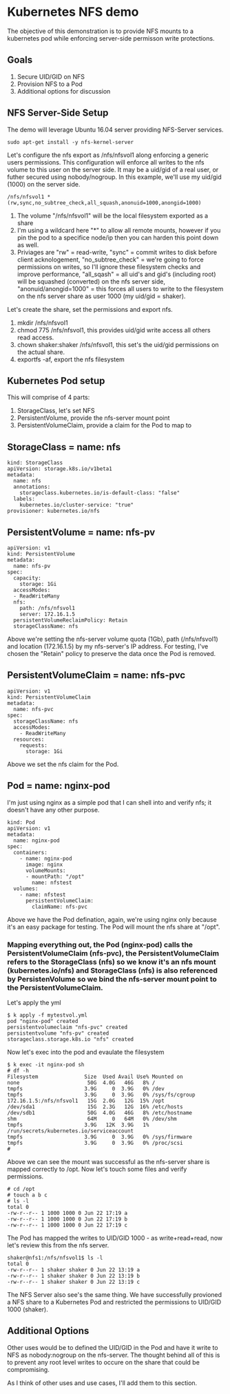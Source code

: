 # Kubernetes NFS demo
The objective of this demonstration is to provide NFS mounts to a kubernetes pod while enforcing server-side permisson write protections.
## Goals
1. Secure UID/GID on NFS
2. Provision NFS to a Pod
3. Additional options for discussion

## NFS Server-Side Setup
The demo will leverage Ubuntu 16.04 server providing NFS-Server services.
```
sudo apt-get install -y nfs-kernel-server
```
Let's configure the nfs export as /nfs/nfsvol1 along enforcing a generic users permissions. This configuration will enforce all writes to the nfs volume to this user on the server side. It may be a uid/gid of a real user, or futher secured using nobody/nogroup. In this example, we'll use my uid/gid (1000) on the server side.
```
/nfs/nfsvol1 *(rw,sync,no_subtree_check,all_squash,anonuid=1000,anongid=1000)
```
1. The volume "/nfs/nfsvol1" will be the local filesystem exported as a share
2. I'm using a wildcard here "*" to allow all remote mounts, however if you pin the pod to a specifice node/ip then you can harden this point down as well.
3. Priviages are "rw" = read-write, "sync" = commit writes to disk before client acknologement, "no_subtree_check" = we're going to force permissions on writes, so I'll ignore these filesystem checks and improve performance, "all_sqash" = all uid's and gid's (including root) will be squashed (converted) on the nfs server side, "anonuid/anongid=1000" = this forces all users to write to the filesystem on the nfs server share as user 1000 (my uid/gid = shaker).

Let's create the share, set the permissions and export nfs.
1. mkdir /nfs/nfsvol1
2. chmod 775 /nfs/nfsvol1, this provides uid/gid write access all others read access.
3. chown shaker:shaker /nfs/nfsvol1, this set's the uid/gid permissions on the actual share.
4. exportfs -af, export the nfs filesystem

## Kubernetes Pod setup
This will comprise of 4 parts:
1. StorageClass, let's set NFS
2. PersistentVolume, provide the nfs-server mount point
3. PersistentVolumeClaim, provide a claim for the Pod to map to

## StorageClass = name: nfs
```
kind: StorageClass
apiVersion: storage.k8s.io/v1beta1
metadata:
  name: nfs
  annotations:
    storageclass.kubernetes.io/is-default-class: "false"
  labels:
    kubernetes.io/cluster-service: "true"
provisioner: kubernetes.io/nfs
```
## PersistentVolume = name: nfs-pv
```
apiVersion: v1
kind: PersistentVolume
metadata:
  name: nfs-pv
spec:
  capacity:
    storage: 1Gi
  accessModes:
  - ReadWriteMany
  nfs:
    path: /nfs/nfsvol1
    server: 172.16.1.5
  persistentVolumeReclaimPolicy: Retain
  storageClassName: nfs
  ```
Above we're setting the nfs-server volume quota (1Gb), path (/nfs/nfsvol1) and location (172.16.1.5) by my nfs-server's IP address. For testing, I've chosen the "Retain" policy to preserve the data once the Pod is removed.

## PersistentVolumeClaim = name: nfs-pvc
```
apiVersion: v1
kind: PersistentVolumeClaim
metadata:
  name: nfs-pvc
spec:
  storageClassName: nfs
  accessModes:
    - ReadWriteMany
  resources:
    requests:
      storage: 1Gi
```
Above we set the nfs claim for the Pod.

## Pod = name: nginx-pod
I'm just using nginx as a simple pod that I can shell into and verify nfs; it doesn't have any other purpose.
```
kind: Pod
apiVersion: v1
metadata:
  name: nginx-pod
spec:
  containers:
    - name: nginx-pod
      image: nginx
      volumeMounts:
      - mountPath: "/opt"
        name: nfstest
  volumes:
    - name: nfstest
      persistentVolumeClaim:
        claimName: nfs-pvc
```
Above we have the Pod defination, again, we're using nginx only because it's an easy package for testing. The Pod will mount the nfs share at "/opt". 

### Mapping everything out, the Pod (nginx-pod) calls the PersistentVolumeClaim (nfs-pvc), the PersistentVolumeClaim refers to the StorageClass (nfs) so we know it's an nfs mount (kubernetes.io/nfs) and StorageClass (nfs) is also referenced by PersistenVolume so we bind the nfs-server mount point to the PersistentVolumeClaim.

Let's apply the yml
```
$ k apply -f mytestvol.yml
pod "nginx-pod" created
persistentvolumeclaim "nfs-pvc" created
persistentvolume "nfs-pv" created
storageclass.storage.k8s.io "nfs" created
```
Now let's exec into the pod and evaulate the filesystem
```
$ k exec -it nginx-pod sh
# df -h
Filesystem               Size  Used Avail Use% Mounted on
none                      50G  4.0G   46G   8% /
tmpfs                    3.9G     0  3.9G   0% /dev
tmpfs                    3.9G     0  3.9G   0% /sys/fs/cgroup
172.16.1.5:/nfs/nfsvol1   15G  2.0G   12G  15% /opt
/dev/sda1                 15G  2.3G   12G  16% /etc/hosts
/dev/sdb1                 50G  4.0G   46G   8% /etc/hostname
shm                       64M     0   64M   0% /dev/shm
tmpfs                    3.9G   12K  3.9G   1% /run/secrets/kubernetes.io/serviceaccount
tmpfs                    3.9G     0  3.9G   0% /sys/firmware
tmpfs                    3.9G     0  3.9G   0% /proc/scsi
#
```
Above we can see the mount was successful as the nfs-server share is mapped correctly to /opt. Now let's touch some files and verify permissions.
```
# cd /opt
# touch a b c
# ls -l
total 0
-rw-r--r-- 1 1000 1000 0 Jun 22 17:19 a
-rw-r--r-- 1 1000 1000 0 Jun 22 17:19 b
-rw-r--r-- 1 1000 1000 0 Jun 22 17:19 c
```
The Pod has mapped the writes to UID/GID 1000 - as write+read+read, now let's review this from the nfs server.
```
shaker@nfs1:/nfs/nfsvol1$ ls -l
total 0
-rw-r--r-- 1 shaker shaker 0 Jun 22 13:19 a
-rw-r--r-- 1 shaker shaker 0 Jun 22 13:19 b
-rw-r--r-- 1 shaker shaker 0 Jun 22 13:19 c
```
The NFS Server also see's the same thing. We have successfully provioned a NFS share to a Kubernetes Pod and restricted the permissions to UID/GID 1000 (shaker).


## Additional Options
Other uses would be to defined the UID/GID in the Pod and have it write to NFS as nobody:nogroup on the nfs-server. The thought behind all of this is to prevent any root level writes to occure on the share that could be compromising. 

As I think of other uses and use cases, I'll add them to this section.